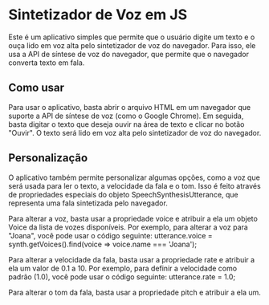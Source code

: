 # Sintetizador de Voz em JS
Este é um aplicativo simples que permite que o usuário digite um texto e o ouça lido em voz alta pelo sintetizador de voz do navegador. Para isso, ele usa a API de síntese de voz do navegador, que permite que o navegador converta texto em fala.

## Como usar
Para usar o aplicativo, basta abrir o arquivo HTML em um navegador que suporte a API de síntese de voz (como o Google Chrome). Em seguida, basta digitar o texto que deseja ouvir na área de texto e clicar no botão "Ouvir". O texto será lido em voz alta pelo sintetizador de voz do navegador.

## Personalização
O aplicativo também permite personalizar algumas opções, como a voz que será usada para ler o texto, a velocidade da fala e o tom. Isso é feito através de propriedades especiais do objeto SpeechSynthesisUtterance, que representa uma fala sintetizada pelo navegador.

Para alterar a voz, basta usar a propriedade voice e atribuir a ela um objeto Voice da lista de vozes disponíveis. Por exemplo, para alterar a voz para "Joana", você pode usar o código seguinte:
utterance.voice = synth.getVoices().find(voice => voice.name === 'Joana');

Para alterar a velocidade da fala, basta usar a propriedade rate e atribuir a ela um valor de 0.1 a 10. Por exemplo, para definir a velocidade como padrão (1.0), você pode usar o código seguinte:
utterance.rate = 1.0;

Para alterar o tom da fala, basta usar a propriedade pitch e atribuir a ela um.
